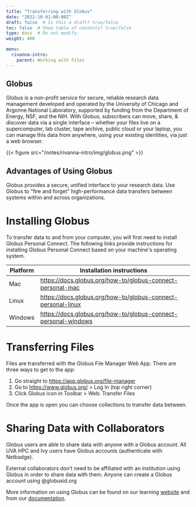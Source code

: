 ```yaml
---
title: "Transferring with Globus"
date: "2022-10-01:00:00Z"
draft: false  # Is this a draft? true/false
toc: false  # Show table of contents? true/false
type: docs  # Do not modify.
weight: 460

menu:
  rivanna-intro:
    parent: Working with Files
---
```


## Globus

Globus is a non-profit service for secure, reliable research data management developed and operated by the University of Chicago and Argonne National Laboratory, supported by funding from the Department of Energy, NSF, and the NIH. With Globus, subscribers can move, share, & discover data via a single interface – whether your files live on a supercomputer, lab cluster, tape archive, public cloud or your laptop, you can manage this data from anywhere, using your existing identities, via just a web browser.

{{< figure src="/notes/rivanna-intro/img/globus.png" >}}

## Advantages of Using Globus

Globus provides a secure, unified interface to your research data. Use Globus to "fire and forget" high-performance data transfers between systems within and across organizations.

# Installing Globus

To transfer data to and from your computer, you will first need to install Globus Personal Connect. The following links provide instructions for installing Globus Personal Connect based on your machine's operating system.

| Platform | Installation instructions |
| --- | --- |
| Mac | https://docs.globus.org/how-to/globus-connect-personal-mac |
| Linux | https://docs.globus.org/how-to/globus-connect-personal-linux |
| Windows | https://docs.globus.org/how-to/globus-connect-personal-windows |


# Transferring Files

Files are transferred with the Globus File Manager Web App. There are three ways to get to the app:

1. Go straight to https://app.globus.org/file-manager
2. Go to https://www.globus.org/ > Log In (top right corner)
3. Click Globus icon in Toolbar > Web: Transfer Files

Once the app is open you can choose collections to transfer data between.

# Sharing Data with Collaborators

Globus users are able to share data with anyone with a Globus account. All UVA HPC and Ivy users have Globus accounts (authenticate with Netbadge).

External collaborators don’t need to be affiliated with an institution using Globus in order to share data with them. Anyone can create a Globus account using @globusid.org

More information on using Globus can be found on our learning [website](https://learning.rc.virginia.edu/notes/globus/) and from our [documentation](https://www.rc.virginia.edu/userinfo/globus/).
